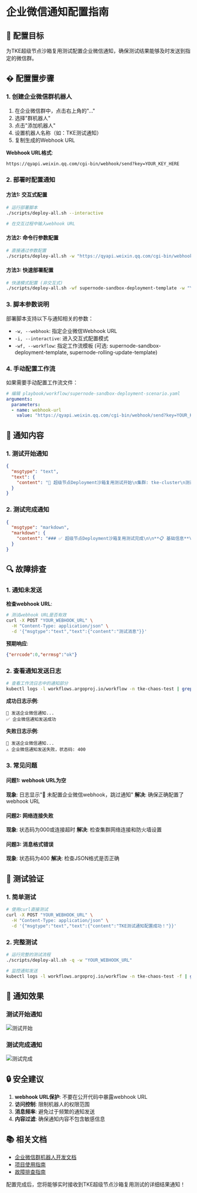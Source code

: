 # 企业微信通知配置指南

## 🎯 配置目标

为TKE超级节点沙箱复用测试配置企业微信通知，确保测试结果能够及时发送到指定的微信群。

## � 配置置步骤

### 1. 创建企业微信群机器人

1. 在企业微信群中，点击右上角的"..."
2. 选择"群机器人"
3. 点击"添加机器人"
4. 设置机器人名称（如：TKE测试通知）
5. 复制生成的Webhook URL

**Webhook URL格式**:
```
https://qyapi.weixin.qq.com/cgi-bin/webhook/send?key=YOUR_KEY_HERE
```

### 2. 部署时配置通知

#### 方法1: 交互式配置
```bash
# 运行部署脚本
./scripts/deploy-all.sh --interactive

# 在交互过程中输入webhook URL
```

#### 方法2: 命令行参数配置
```bash
# 直接通过参数配置
./scripts/deploy-all.sh -w "https://qyapi.weixin.qq.com/cgi-bin/webhook/send?key=YOUR_KEY"
```

#### 方法3: 快速部署配置
```bash
# 快速模式配置 (非交互式)
./scripts/deploy-all.sh -wf supernode-sandbox-deployment-template -w "YOUR_WEBHOOK_URL"
```

### 3. 脚本参数说明

部署脚本支持以下与通知相关的参数：
- `-w, --webhook`: 指定企业微信Webhook URL
- `-i, --interactive`: 进入交互式配置模式
- `-wf, --workflow`: 指定工作流模板 (可选: supernode-sandbox-deployment-template, supernode-rolling-update-template)

### 4. 手动配置工作流

如果需要手动配置工作流文件：

```yaml
# 编辑 playbook/workflow/supernode-sandbox-deployment-scenario.yaml
arguments:
  parameters:
  - name: webhook-url
    value: "https://qyapi.weixin.qq.com/cgi-bin/webhook/send?key=YOUR_KEY"
```

## 📨 通知内容

### 1. 测试开始通知
```json
{
  "msgtype": "text",
  "text": {
    "content": "🚀 超级节点Deployment沙箱复用测试开始\n集群: tke-cluster\n测试次数: 3\n副本数: 1\n开始时间: 2025-08-01 16:00:00"
  }
}
```

### 2. 测试完成通知
```json
{
  "msgtype": "markdown",
  "markdown": {
    "content": "### ✅ 超级节点Deployment沙箱复用测试完成\n\n**📋 基础信息**\n- 集群ID: `tke-cluster`\n- 完成时间: `2025-08-01 16:05:30`\n- 测试迭代: **3次**\n- 副本数: **1个**\n\n**📊 测试结果**\n- 状态: **全部成功**\n- 总测试: **3次**\n- 成功: **3次**\n- 失败: **0次**\n- 平均启动: `12s`\n\n**⚡ 性能分析**\n- 首次启动: `18s`\n- 平均启动: `12s`\n- 性能提升: `6s`\n\n> 📈 详细分析数据请查看工作流日志"
  }
}
```

## 🔍 故障排查

### 1. 通知未发送

**检查webhook URL**:
```bash
# 测试webhook URL是否有效
curl -X POST "YOUR_WEBHOOK_URL" \
  -H "Content-Type: application/json" \
  -d '{"msgtype":"text","text":{"content":"测试消息"}}'
```

**预期响应**:
```json
{"errcode":0,"errmsg":"ok"}
```

### 2. 查看通知发送日志

```bash
# 查看工作流日志中的通知部分
kubectl logs -l workflows.argoproj.io/workflow -n tke-chaos-test | grep -A 5 -B 5 "企业微信"
```

**成功日志示例**:
```
📨 发送企业微信通知...
✅ 企业微信通知发送成功
```

**失败日志示例**:
```
📨 发送企业微信通知...
⚠️ 企业微信通知发送失败，状态码: 400
```

### 3. 常见问题

#### 问题1: webhook URL为空
**现象**: 日志显示"📝 未配置企业微信webhook，跳过通知"
**解决**: 确保正确配置了webhook URL

#### 问题2: 网络连接失败
**现象**: 状态码为000或连接超时
**解决**: 检查集群网络连接和防火墙设置

#### 问题3: 消息格式错误
**现象**: 状态码为400
**解决**: 检查JSON格式是否正确

## 🧪 测试验证

### 1. 简单测试
```bash
# 使用curl直接测试
curl -X POST "YOUR_WEBHOOK_URL" \
  -H "Content-Type: application/json" \
  -d '{"msgtype":"text","text":{"content":"TKE测试通知配置成功！"}}'
```

### 2. 完整测试
```bash
# 运行完整的测试流程
./scripts/deploy-all.sh -q -w "YOUR_WEBHOOK_URL"

# 监控通知发送
kubectl logs -l workflows.argoproj.io/workflow -n tke-chaos-test -f | grep "企业微信"
```

## 📱 通知效果

### 测试开始通知
![测试开始](https://via.placeholder.com/400x100/4CAF50/FFFFFF?text=🚀+测试开始通知)

### 测试完成通知
![测试完成](https://via.placeholder.com/400x200/2196F3/FFFFFF?text=📊+详细结果报告)

## 🔒 安全建议

1. **webhook URL保护**: 不要在公开代码中暴露webhook URL
2. **访问控制**: 限制机器人的权限范围
3. **消息频率**: 避免过于频繁的通知发送
4. **内容过滤**: 确保通知内容不包含敏感信息

## 📚 相关文档

- [企业微信群机器人开发文档](https://developer.work.weixin.qq.com/document/path/91770)
- [项目使用指南](USAGE.md)
- [故障排查指南](USAGE_SIMPLE.md)

配置完成后，您将能够实时接收到TKE超级节点沙箱复用测试的详细结果通知！